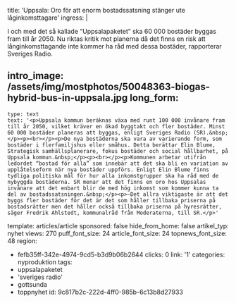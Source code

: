 title: 'Uppsala: Oro för att enorm bostadssatsning stänger ute låginkomsttagare'
ingress: |
  <p>I och med det så kallade “Uppsalapaketet” ska 60 000 bostäder byggas fram till år 2050. Nu riktas kritik mot planerna då det finns en risk att långinkomsttagande inte kommer ha råd med dessa bostäder, rapporterar Sveriges Radio.
  </p>
  
intro_image: /assets/img/mostphotos/50048363-biogas-hybrid-bus-in-uppsala.jpg
long_form:
  -
    type: text
    text: '<p>Uppsala kommun beräknas växa med runt 100 000 invånare fram till år 2050, vilket kräver en ökad byggtakt och fler bostäder. Minst 60 000 bostäder planeras att byggas, enligt Sveriges Radio (SR).&nbsp;</p><p><br></p><p>De nya bostäderna ska vara av varierande form, som bostäder i flerfamiljshus eller småhus. Detta berättar Elin Blume, Strategisk samhällsplanerare, fokus bostäder och social hållbarhet, på Uppsala kommun.&nbsp;</p><p><br></p><p>Kommunen arbetar utifrån ledordet “bostad för alla” som innebär att det ska bli en variation av upplåtelseform när nya bostäder uppförs. Enligt Elin Blume finns tydliga politiska mål för hur alla inkomstgrupper ska ha råd med de nybyggda bostäderna. SR menar att det finns en oro hos Uppsalas invånare att det enbart blir de med hög inkomst som kommer kunna ta del av bostadssatsningen.&nbsp;</p><p>–Det allra viktigaste är att det byggs fler bostäder för det är det som håller tillbaka priserna på bostadsrätter men det håller också tillbaka priserna på hyresrätter, säger Fredrik Ahlstedt, kommunalråd från Moderaterna, till SR.</p>'
template: articles/article
sponsored: false
hide_from_home: false
artikel_typ: nyhet
views: 270
puff_font_size: 24
article_font_size: 24
topnews_font_size: 48
region:
  - fefb35ff-342e-4974-9cd5-b3d9b06b2644
clicks: 0
link: '1'
categories: nyproduktion
tags:
  - uppsalapaketet
  - 'sveriges radio'
  - gottsunda
  - toppnyhet
id: 9c817b2c-222d-4ff0-985b-6c13b8d27933
